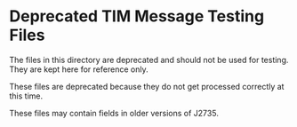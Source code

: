 # Deprecated TIM Message Testing Files
The files in this directory are deprecated and should not be used for testing. They are kept here for reference only.

These files are deprecated because they do not get processed correctly at this time.

These files may contain fields in older versions of J2735.
